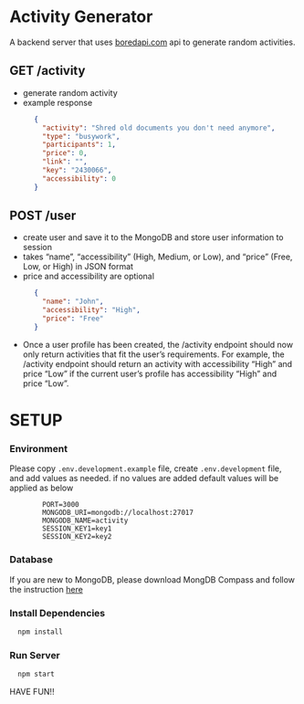 # Activity Generator

A backend server that uses [boredapi.com](http://boredapi.com) api to generate random activities.

## GET /activity

- generate random activity
- example response

```JSON
      {
        "activity": "Shred old documents you don't need anymore",
        "type": "busywork",
        "participants": 1,
        "price": 0,
        "link": "",
        "key": "2430066",
        "accessibility": 0
      }
```

## POST /user

- create user and save it to the MongoDB and store user information to session
- takes “name”, “accessibility” (High, Medium, or Low), and “price” (Free, Low, or
  High) in JSON format
- price and accessibility are optional

```JSON
      {
        "name": "John",
        "accessibility": "High",
        "price": "Free"
      }
```

- Once a user profile has been created, the /activity endpoint should now only return activities
  that fit the user’s requirements. For example, the /activity endpoint should return an activity
  with accessibility “High” and price “Low” if the current user’s profile has accessibility “High” and
  price “Low”.

# SETUP

### Environment

Please copy `.env.development.example` file, create `.env.development` file, and add values as needed. if no values are added default values will be applied as below

```dotenv
        PORT=3000
        MONGODB_URI=mongodb://localhost:27017
        MONGODB_NAME=activity
        SESSION_KEY1=key1
        SESSION_KEY2=key2
```

### Database

If you are new to MongoDB, please download MongDB Compass and follow the instruction [here](https://www.mongodb.com/docs/compass/current/)

### Install Dependencies

```zsh
  npm install
```

### Run Server

```zsh
  npm start
```

HAVE FUN!!
